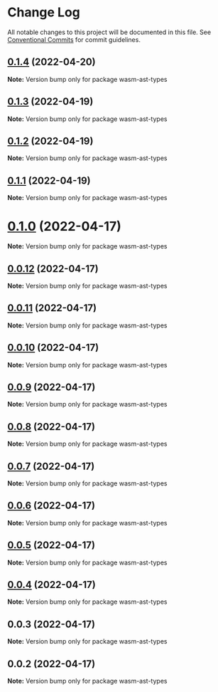 # Change Log

All notable changes to this project will be documented in this file.
See [Conventional Commits](https://conventionalcommits.org) for commit guidelines.

## [0.1.4](https://github.com/pyramation/cosmwasm-typescript-gen/compare/wasm-ast-types@0.1.3...wasm-ast-types@0.1.4) (2022-04-20)

**Note:** Version bump only for package wasm-ast-types





## [0.1.3](https://github.com/pyramation/cosmwasm-typescript-gen/compare/wasm-ast-types@0.1.2...wasm-ast-types@0.1.3) (2022-04-19)

**Note:** Version bump only for package wasm-ast-types





## [0.1.2](https://github.com/pyramation/cosmwasm-typescript-gen/compare/wasm-ast-types@0.1.1...wasm-ast-types@0.1.2) (2022-04-19)

**Note:** Version bump only for package wasm-ast-types





## [0.1.1](https://github.com/pyramation/cosmwasm-typescript-gen/compare/wasm-ast-types@0.1.0...wasm-ast-types@0.1.1) (2022-04-19)

**Note:** Version bump only for package wasm-ast-types





# [0.1.0](https://github.com/pyramation/cosmwasm-typescript-gen/compare/wasm-ast-types@0.0.12...wasm-ast-types@0.1.0) (2022-04-17)

**Note:** Version bump only for package wasm-ast-types





## [0.0.12](https://github.com/pyramation/cosmwasm-typescript-gen/compare/wasm-ast-types@0.0.11...wasm-ast-types@0.0.12) (2022-04-17)

**Note:** Version bump only for package wasm-ast-types





## [0.0.11](https://github.com/pyramation/cosmwasm-typescript-gen/compare/wasm-ast-types@0.0.10...wasm-ast-types@0.0.11) (2022-04-17)

**Note:** Version bump only for package wasm-ast-types





## [0.0.10](https://github.com/pyramation/cosmwasm-typescript-gen/compare/wasm-ast-types@0.0.9...wasm-ast-types@0.0.10) (2022-04-17)

**Note:** Version bump only for package wasm-ast-types





## [0.0.9](https://github.com/pyramation/cosmwasm-typescript-gen/compare/wasm-ast-types@0.0.8...wasm-ast-types@0.0.9) (2022-04-17)

**Note:** Version bump only for package wasm-ast-types





## [0.0.8](https://github.com/pyramation/cosmwasm-typescript-gen/compare/wasm-ast-types@0.0.7...wasm-ast-types@0.0.8) (2022-04-17)

**Note:** Version bump only for package wasm-ast-types





## [0.0.7](https://github.com/pyramation/cosmwasm-typescript-gen/compare/wasm-ast-types@0.0.6...wasm-ast-types@0.0.7) (2022-04-17)

**Note:** Version bump only for package wasm-ast-types





## [0.0.6](https://github.com/pyramation/cosmwasm-typescript-gen/compare/wasm-ast-types@0.0.5...wasm-ast-types@0.0.6) (2022-04-17)

**Note:** Version bump only for package wasm-ast-types





## [0.0.5](https://github.com/pyramation/cosmwasm-typescript-gen/compare/wasm-ast-types@0.0.4...wasm-ast-types@0.0.5) (2022-04-17)

**Note:** Version bump only for package wasm-ast-types





## [0.0.4](https://github.com/pyramation/cosmwasm-typescript-gen/compare/wasm-ast-types@0.0.3...wasm-ast-types@0.0.4) (2022-04-17)

**Note:** Version bump only for package wasm-ast-types





## 0.0.3 (2022-04-17)

**Note:** Version bump only for package wasm-ast-types





## 0.0.2 (2022-04-17)

**Note:** Version bump only for package wasm-ast-types
